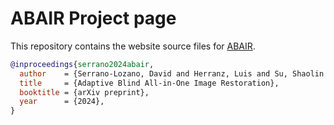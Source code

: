 # ABAIR Project page

This repository contains the website source files for [ABAIR](https://aba-ir.github.io/).

```bib
@inproceedings{serrano2024abair,
  author    = {Serrano-Lozano, David and Herranz, Luis and Su, Shaolin and Vazquez-Corral, Javier},
  title     = {Adaptive Blind All-in-One Image Restoration},
  booktitle = {arXiv preprint},
  year      = {2024},
}
```
